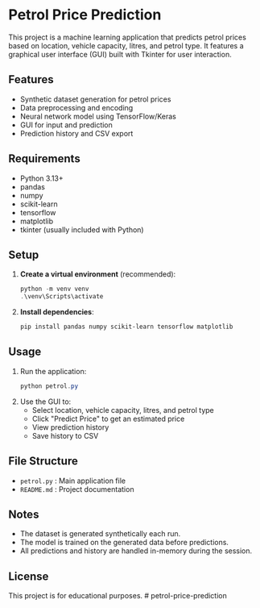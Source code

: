# Petrol Price Prediction

This project is a machine learning application that predicts petrol prices based on location, vehicle capacity, litres, and petrol type. It features a graphical user interface (GUI) built with Tkinter for user interaction.

## Features
- Synthetic dataset generation for petrol prices
- Data preprocessing and encoding
- Neural network model using TensorFlow/Keras
- GUI for input and prediction
- Prediction history and CSV export

## Requirements
- Python 3.13+
- pandas
- numpy
- scikit-learn
- tensorflow
- matplotlib
- tkinter (usually included with Python)

## Setup
1. **Create a virtual environment** (recommended):
   ```powershell
   python -m venv venv
   .\venv\Scripts\activate
   ```
2. **Install dependencies**:
   ```powershell
   pip install pandas numpy scikit-learn tensorflow matplotlib
   ```

## Usage
1. Run the application:
   ```powershell
   python petrol.py
   ```
2. Use the GUI to:
   - Select location, vehicle capacity, litres, and petrol type
   - Click "Predict Price" to get an estimated price
   - View prediction history
   - Save history to CSV

## File Structure
- `petrol.py` : Main application file
- `README.md` : Project documentation

## Notes
- The dataset is generated synthetically each run.
- The model is trained on the generated data before predictions.
- All predictions and history are handled in-memory during the session.

## License
This project is for educational purposes.
#   p e t r o l - p r i c e - p r e d i c t i o n 
 
 
